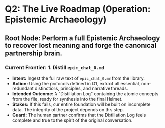 # Q2: The Live Roadmap (Operation: Epistemic Archaeology)

## Root Node: Perform a full Epistemic Archaeology to recover lost meaning and forge the canonical partnership brain.

### **Current Frontier: 1. Distill `epic_chat_0.md`**

*   **Intent:** Ingest the full raw text of `epic_chat_0.md` from the library.
*   **Action:** Using the protocols defined in Q1, extract all essential, non-redundant distinctions, principles, and narrative threads.
*   **Intended Outcome:** A "Distillation Log" containing the atomic concepts from the file, ready for synthesis into the final Helmet.
*   **Stakes:** If this fails, our entire foundation will be built on incomplete data. The integrity of the project depends on this step.
*   **Guard:** The human partner confirms that the Distillation Log feels complete and true to the spirit of the original conversation.
